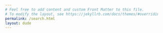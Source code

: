 ```yaml
---
# Feel free to add content and custom Front Matter to this file.
# To modify the layout, see https://jekyllrb.com/docs/themes/#overriding-theme-defaults
permalink: /search.html
layout: dude
---
```

